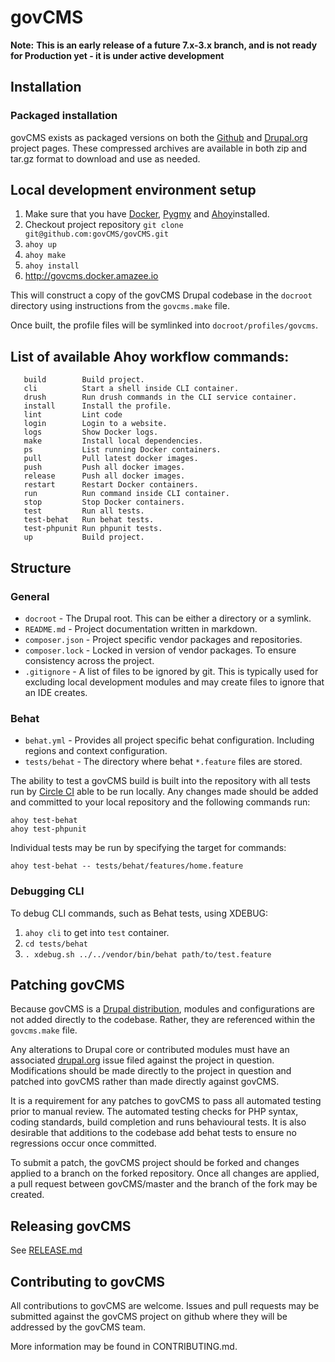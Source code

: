 # govCMS

**Note:**
**This is an early release of a future 7.x-3.x branch, and is not ready for Production yet - it is under active development**

## Installation

### Packaged installation

govCMS exists as packaged versions on both the [Github](https://github.com/govCMS/govCMS) and [Drupal.org](https://www.drupal.org/project/govcms) project pages. These compressed archives are available in both zip and tar.gz format to download and use as needed.

## Local development environment setup

1. Make sure that you have [Docker](https://www.docker.com/), [Pygmy](https://docs.amazee.io/local_docker_development/pygmy.html) and [Ahoy](https://github.com/ahoy-cli/ahoy)installed.
2. Checkout project repository `git clone git@github.com:govCMS/govCMS.git`
3. `ahoy up`
4. `ahoy make`
5. `ahoy install`
6. http://govcms.docker.amazee.io

This will construct a copy of the govCMS Drupal codebase in the `docroot` directory using instructions from the `govcms.make` file.

Once built, the profile files will be symlinked into `docroot/profiles/govcms`.

## List of available Ahoy workflow commands:

```
   build        Build project.
   cli          Start a shell inside CLI container.
   drush        Run drush commands in the CLI service container.
   install      Install the profile.
   lint         Lint code
   login        Login to a website.
   logs         Show Docker logs.
   make         Install local dependencies.
   ps           List running Docker containers.
   pull         Pull latest docker images.
   push         Push all docker images.
   release      Push all docker images.
   restart      Restart Docker containers.
   run          Run command inside CLI container.
   stop         Stop Docker containers.
   test         Run all tests.
   test-behat   Run behat tests.
   test-phpunit Run phpunit tests.
   up           Build project.
```

## Structure

### General

- `docroot` - The Drupal root. This can be either a directory or a symlink.
- `README.md` - Project documentation written in markdown.
- `composer.json` - Project specific vendor packages and repositories.
- `composer.lock` - Locked in version of vendor packages. To ensure consistency across the project.
- `.gitignore` - A list of files to be ignored by git. This is typically used for excluding local development modules and may create files to ignore that an IDE creates.

### Behat

- `behat.yml` - Provides all project specific behat configuration. Including regions and context configuration.
- `tests/behat` - The directory where behat `*.feature` files are stored.

The ability to test a govCMS build is built into the repository with all tests run by [Circle CI](https://cirlceci.com/) able to be run locally. Any changes made should be added and committed to your local repository and the following commands run:

```
ahoy test-behat
ahoy test-phpunit
```

Individual tests may be run by specifying the target for commands:

```
ahoy test-behat -- tests/behat/features/home.feature
```

### Debugging CLI

To debug CLI commands, such as Behat tests, using XDEBUG:
1. `ahoy cli` to get into `test` container.
4. `cd tests/behat`
3. `. xdebug.sh ../../vendor/bin/behat path/to/test.feature`

## Patching govCMS

Because govCMS is a [Drupal distribution](https://www.drupal.org/documentation/build/distributions), modules and configurations are not added directly to the codebase. Rather, they are referenced within the `govcms.make` file.

Any alterations to Drupal core or contributed modules must have an associated [drupal.org](https://www.drupal.org) issue filed against the project in question. Modifications should be made directly to the project in question and patched into govCMS rather than made directly against govCMS.

It is a requirement for any patches to govCMS to pass all automated testing prior to manual review. The automated testing checks for PHP syntax, coding standards, build completion and runs behavioural tests. It is also desirable that additions to the codebase add behat tests to ensure no regressions occur once committed.

To submit a patch, the govCMS project should be forked and changes applied to a branch on the forked repository. Once all changes are applied, a pull request between govCMS/master and the branch of the fork may be created.

## Releasing govCMS
See [RELEASE.md](RELEASE.md)

## Contributing to govCMS

All contributions to govCMS are welcome. Issues and pull requests may be submitted against the govCMS project on github where they will be addressed by the govCMS team.

More information may be found in CONTRIBUTING.md.

